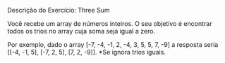 Descrição do Exercício: Three Sum

Você recebe um array de números inteiros. O seu objetivo é encontrar todos os trios no array cuja soma seja igual a zero.

Por exemplo, dado o array [-7, -4, -1, 2, -4, 3, 5, 5, 7, -9]
a resposta seria [[-4, -1, 5], [-7, 2, 5], [7, 2, -9]].
*Se ignora trios iguais.
